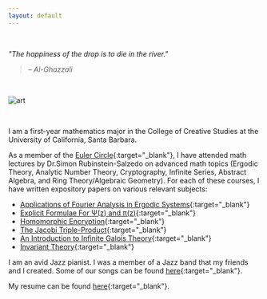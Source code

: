 ```yaml
---
layout: default
---
```


<p>&nbsp;</p>

*"The happiness of the drop is to die in the river."*

> – <cite>Al-Ghazzali</cite>

<p>&nbsp;</p>

![art](https://user-images.githubusercontent.com/49664689/105325271-431fd300-5b81-11eb-9d75-802e414fe965.jpg)

<p>&nbsp;</p>



I am a first-year mathematics major in the College of Creative Studies at the University of California, Santa Barbara. 

As a member of the [Euler Circle](http://eulercircle.com){:target="_blank"}, I have attended math lectures by Dr.Simon Rubinstein-Salzedo on advanced math topics (Ergodic Theory, Analytic Number Theory, Cryptography, Infinite Series, Abstract Algebra, and Ring Theory/Algebraic Geometry). For each of these courses, I have written expository papers on various relevant subjects:

* [Applications of Fourier Analysis in Ergodic Systems](http://simonrs.com/eulercircle/ergodictheory/krishna-rushil-fourier.pdf){:target="_blank"}
* [Explicit Formulae For &Psi;(z) and &pi;(z)](http://simonrs.com/eulercircle/analyticnt/krishna-explicit.pdf){:target="_blank"}
* [Homomorphic Encryption](http://simonrs.com/eulercircle/crypto2019/saadiq-rushil-krishna-homomorphic.pdf){:target="_blank"}
* [The Jacobi Triple-Product](http://simonrs.com/eulercircle/infiniteseries/krishna-tripleprod.pdf){:target="_blank"}
* [An Introduction to Infinite Galois Theory](http://simonrs.com/eulercircle/algebra2020/krishna-infinitegalois.pdf){:target="_blank"}
* [Invariant Theory](http://simonrs.com/eulercircle/rtag2020/krishna-invariant.pdf){:target="_blank"}

I am an avid Jazz pianist. I was a member of a Jazz band that my friends and I created. Some of our songs can be found [here](https://www.youtube.com/channel/UCd8hTfZHh_n0LqAocn8IXTw){:target="_blank"}.

My resume can be found [here](/cv.pdf){:target="_blank"}.



